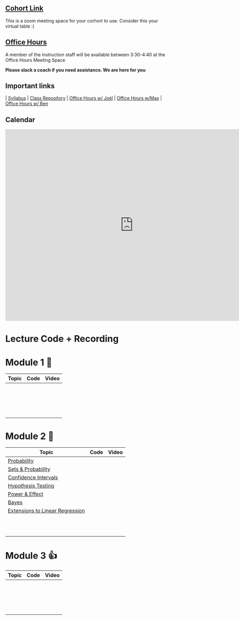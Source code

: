 ## [Cohort Link](https://wework.zoom.com/u/aH5Sip6dV)
This is a zoom meeting space for your corhort to use. Consider this your virtual table :)

## [Office Hours](https://wework.zoom.com/j/190670103)
A member of the instruction staff will be available between 3:30-4:40 at the Office Hours Meeting Space

**Please slack a coach if you need assistance. We are here for you**

## Important links 


| [Syllabus](https://hi.flatironschool.com/rs/072-UWY-209/images/FIS_DS_OnCampus_Syllabus_6_5_2019.pdf) | [Class Repository](https://github.com/learn-co-students/chicago-ds-012720) | [Office Hours w/ Joél](https://calendar.google.com/calendar/selfsched?sstoken=UURQdmFqYWE4TnNLfGRlZmF1bHR8MmU1ODhhMzgzNmJiMDYxNDBmNmE1MGFiZjU2M2RhODc) | [Office Hours w/Max](https://calendar.google.com/calendar/selfsched?sstoken=UUJ5QlpPUmxITUI0fGRlZmF1bHR8MGIxMjJkYzc5OWE2NWM2YTdkNTI1ZTZkNWQ2ZjkzMWE) | [Office Hours w/ Ben](https://calendar.google.com/calendar/selfsched?sstoken=UUJiYlYxNXVzaDhhfGRlZmF1bHR8MTIzOGE0NGE2MmExZGJhZjk1ODAwZmZlYTE4M2U2MDU)
## Calendar
<iframe src="https://calendar.google.com/calendar/embed?src=flatironschool.com_720676m957trg3p1mj18rid38c%40group.calendar.google.com&ctz=America%2FChicago" style="border: 0" width="800" height="600" frameborder="0" scrolling="no"></iframe>

# Lecture Code + Recording
# Module 1 :school_satchel:

| Topic       | Code        |Video    |
| ----------- | ----------- |---------|
|             |             |         |
|             |             |         | 
|             |             |         |
|             |             |         | 
|             |             |         |
|             |             |         | 
|             |             |         |
|             |             |         | 
|             |             |         |
|             |             |         | 
|             |             |         |
|             |             |         | 
|             |             |         |
|             |             |         | 
|             |             |         |
|             |             |         | 
|             |             |         |
|             |             |         | 

# Module 2 :book:

| Topic                                                                                                                                       | Code        | Video     |
| -----------                                                                                                                                 | ----------- | --------- |
| [Probability](https://github.com/learn-co-students/Chicago-ds-012720/tree/master/module_2/week_1/sets_and_prob)                             |             |           |
| [Sets & Probability](https://github.com/learn-co-students/Chicago-ds-012720/tree/master/module_2/week_1/distributions)                      |             |           |
| [Confidence Intervals](https://github.com/learn-co-students/Chicago-ds-012720/tree/master/module_2/week_1/confidence_intervals%20copy)      |             |           |
| [Hypothesis Testing](https://github.com/learn-co-students/Chicago-ds-012720/tree/master/module_2/week_1/hypothesis_testing)                 |             |           |
| [Power & Effect](https://github.com/learn-co-students/Chicago-ds-012720/tree/master/module_2/week_1/power_and_effect)                       |             |           |
| [Bayes](https://github.com/learn-co-students/Chicago-ds-012720/tree/master/module_2/week_1/bayes)                                           |             |           |
| [Extensions to Linear Regression](https://github.com/learn-co-students/Chicago-ds-012720/tree/master/module_2/week_2/enhancing_regression) |             |           |
|                                                                                                                                             |             |           |
|                                                                                                                                             |             |           |
|                                                                                                                                             |             |           |
|                                                                                                                                             |             |           |
|                                                                                                                                             |             |           |
|                                                                                                                                             |             |           |
|                                                                                                                                             |             |           |
|                                                                                                                                             |             |           |
|                                                                                                                                             |             |           |
|                                                                                                                                             |             |           |
|                                                                                                                                             |             |           |

# Module 3 :thumbsup:

| Topic       | Code        |Video    |
| ----------- | ----------- |---------|
|             |             |         |
|             |             |         | 
|             |             |         |
|             |             |         | 
|             |             |         |
|             |             |         | 
|             |             |         |
|             |             |         | 
|             |             |         |
|             |             |         | 
|             |             |         |
|             |             |         | 
|             |             |         |
|             |             |         | 
|             |             |         |
|             |             |         | 
|             |             |         |
|             |             |         | 
